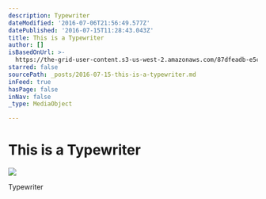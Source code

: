 ```yaml
---
description: Typewriter
dateModified: '2016-07-06T21:56:49.577Z'
datePublished: '2016-07-15T11:28:43.043Z'
title: This is a Typewriter
author: []
isBasedOnUrl: >-
  https://the-grid-user-content.s3-us-west-2.amazonaws.com/87dfeadb-e5c1-45c7-898b-6346a1fb079d.jpg
starred: false
sourcePath: _posts/2016-07-15-this-is-a-typewriter.md
inFeed: true
hasPage: false
inNav: false
_type: MediaObject

---
```

# This is a Typewriter
![](https://the-grid-user-content.s3-us-west-2.amazonaws.com/87dfeadb-e5c1-45c7-898b-6346a1fb079d.jpg)

Typewriter